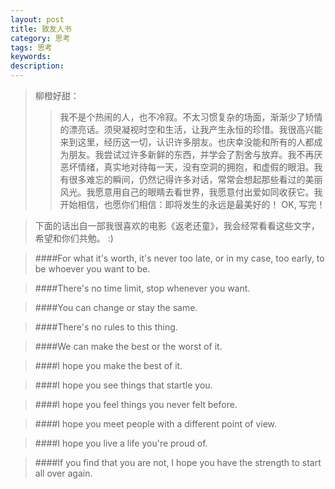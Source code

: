 ```yaml
---
layout: post
title: 致友人书
category: 思考
tags: 思考
keywords: 
description: 
---
```


>柳橙好甜：
>>我不是个热闹的人，也不冷寂。不太习惯复杂的场面，渐渐少了矫情的漂亮话。须臾凝视时空和生活，让我产生永恒的珍惜。我很高兴能来到这里，经历这一切，认识许多朋友。也庆幸没能和所有的人都成为朋友。我尝试过许多新鲜的东西，并学会了割舍与放弃。我不再厌恶坏情绪，真实地对待每一天，没有空洞的拥抱，和虚假的眼泪。我有很多难忘的瞬间，仍然记得许多对话，常常会想起那些看过的美丽风光。我愿意用自己的眼睛去看世界，我愿意付出爱如同收获它。我开始相信，也愿你们相信：即将发生的永远是最美好的！
    OK, 写完！
    
>下面的话出自一部我很喜欢的电影《返老还童》，我会经常看看这些文字，希望和你们共勉。 :)

>####For what it's worth, it's never too late, or in my case, too early, to be whoever you want to be.


>####There's no time limit, stop whenever you want.


>####You can change or stay the same.


>####There's no rules to this thing.


>####We can make the best or the worst of it.


>####I hope you make the best of it.


>####I hope you see things that startle you.


>####I hope you feel things you never felt before.


>####I hope you meet people with a different point of view.


>####I hope you live a life you're proud of.


>####If you find that you are not, I hope you have the strength to start all over again.
 


